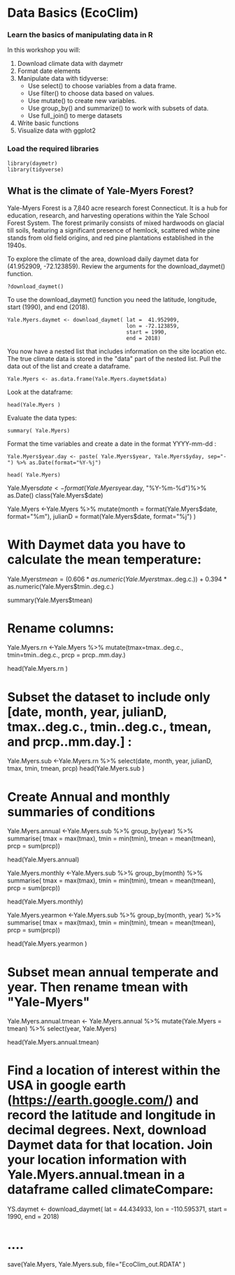 # Data Basics (EcoClim)

### Learn the basics of manipulating data in R

In this workshop you will:

1. Download climate data with daymetr 
2. Format date elements
3. Manipulate data with tidyverse: 
    + Use select() to choose variables from a data frame.
    + Use filter() to choose data based on values.
    + Use mutate() to create new variables.
    + Use group_by() and summarize() to work with subsets of data.
    + Use full_join() to merge datasets
4. Write basic functions
5. Visualize data with ggplot2

### Load the required libraries
```{r, include=T}
library(daymetr)
library(tidyverse)
```
## What is the climate of Yale-Myers Forest?

Yale-Myers Forest is a 7,840 acre research forest Connecticut. It is a hub for education, research, and harvesting operations within the Yale School Forest System. The forest primarily consists of mixed hardwoods on glacial till soils, featuring a significant presence of hemlock, scattered white pine stands from old field origins, and red pine plantations established in the 1940s. 

To explore the climate of the area, download daily daymet data for (41.952909, -72.123859). Review the arguments for the download_daymet() function.
```{r, include=T}
?download_daymet()
```
To use the download_daymet() function you need the latitude, longitude, start (1990), and end (2018). 

```{r, include=T}
Yale.Myers.daymet <- download_daymet( lat =  41.952909,
                                      lon = -72.123859,
                                      start = 1990,
                                      end = 2018)
```

You now have a nested list that includes information on the site location etc. The true climate data is stored in the "data" part of the nested list. Pull the data out of the list and create a dataframe.

```{r, include=T}
Yale.Myers <- as.data.frame(Yale.Myers.daymet$data)
```
Look at the dataframe:
```{r, include=T}
head(Yale.Myers )
```
Evaluate the data types:
```{r, include=T}
summary( Yale.Myers)
```
Format the time variables and create a date in the format YYYY-mm-dd :
```{r, include=T}
Yale.Myers$year.day <- paste( Yale.Myers$year, Yale.Myers$yday, sep="-") %>% as.Date(format="%Y-%j")
```
```{r, include=F, ecoh=T}
head( Yale.Myers)
```

Yale.Myers$date <-format( Yale.Myers$year.day, "%Y-%m-%d")%>%  as.Date()
class(Yale.Myers$date)

Yale.Myers <-Yale.Myers %>% mutate(month = format(Yale.Myers$date, format="%m"),
                     julianD = format(Yale.Myers$date, format="%j") )

# With Daymet data you have to calculate the mean temperature:

Yale.Myers$tmean = (0.606 *as.numeric(Yale.Myers$tmax..deg.c.)) + 0.394 * as.numeric(Yale.Myers$tmin..deg.c.)

summary(Yale.Myers$tmean)

# Rename columns:
Yale.Myers.rn <-Yale.Myers %>% mutate(tmax=tmax..deg.c., tmin=tmin..deg.c., prcp = prcp..mm.day.)

head(Yale.Myers.rn )

# Subset the dataset to include only [date, month, year, julianD, tmax..deg.c., tmin..deg.c., tmean, and prcp..mm.day.] :

Yale.Myers.sub <-Yale.Myers.rn %>% select(date, month, year, julianD, tmax, tmin, tmean, prcp)
head(Yale.Myers.sub )

# Create Annual and monthly summaries of conditions
Yale.Myers.annual <-Yale.Myers.sub %>% group_by(year) %>% summarise( tmax = max(tmax), tmin = min(tmin), tmean = mean(tmean), prcp = sum(prcp))

head(Yale.Myers.annual)
  
Yale.Myers.monthly <-Yale.Myers.sub %>% group_by(month) %>% summarise( tmax = max(tmax), tmin = min(tmin), tmean = mean(tmean), prcp = sum(prcp))

head(Yale.Myers.monthly)

Yale.Myers.yearmon <-Yale.Myers.sub %>% group_by(month, year) %>% summarise( tmax = max(tmax), tmin = min(tmin), tmean = mean(tmean), prcp = sum(prcp))

head(Yale.Myers.yearmon )

# Subset mean annual temperate and year. Then rename tmean with "Yale-Myers"

Yale.Myers.annual.tmean <- Yale.Myers.annual %>% mutate(Yale.Myers = tmean) %>% select(year, Yale.Myers)

head(Yale.Myers.annual.tmean)


# Find a location of interest within the USA in google earth (https://earth.google.com/) and record the latitude and longitude in decimal degrees. Next, download Daymet data for that location. Join your location information with Yale.Myers.annual.tmean in a dataframe called climateCompare:

YS.daymet <- download_daymet( lat =  44.434933,
                                      lon = -110.595371,
                                      start = 1990,
                                      end = 2018)

# ....

save(Yale.Myers, Yale.Myers.sub, file="EcoClim_out.RDATA" )

